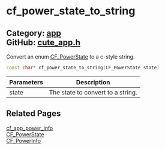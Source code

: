 [](../header.md ':include')

# cf_power_state_to_string

Category: [app](/api_reference?id=app)  
GitHub: [cute_app.h](https://github.com/RandyGaul/cute_framework/blob/master/include/cute_app.h)  
---

Convert an enum [CF_PowerState](/app/cf_powerstate.md) to a c-style string.

```cpp
const char* cf_power_state_to_string(CF_PowerState state)
```

Parameters | Description
--- | ---
state | The state to convert to a string.

## Related Pages

[cf_app_power_info](/app/cf_app_power_info.md)  
[CF_PowerState](/app/cf_powerstate.md)  
[CF_PowerInfo](/app/cf_powerinfo.md)  
